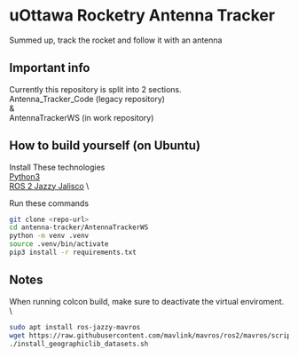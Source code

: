 # uOttawa Rocketry Antenna Tracker
Summed up, track the rocket and follow it with an antenna

## Important info
Currently this repository is split into 2 sections. \
Antenna_Tracker_Code (legacy repository) \
& \
AntennaTrackerWS (in work repository)

## How to build yourself (on Ubuntu)
Install These technologies \
[Python3](https://www.python.org/) \
[ROS 2 Jazzy Jalisco](https://docs.ros.org/en/jazzy/index.html) \

Run these commands
```bash
git clone <repo-url>
cd antenna-tracker/AntennaTrackerWS
python -m venv .venv
source .venv/bin/activate
pip3 install -r requirements.txt
```
## Notes
When running colcon build, make sure to deactivate the virtual enviroment. \
```bash
sudo apt install ros-jazzy-mavros
wget https://raw.githubusercontent.com/mavlink/mavros/ros2/mavros/scripts/install_geographiclib_datasets.sh
./install_geographiclib_datasets.sh
```
